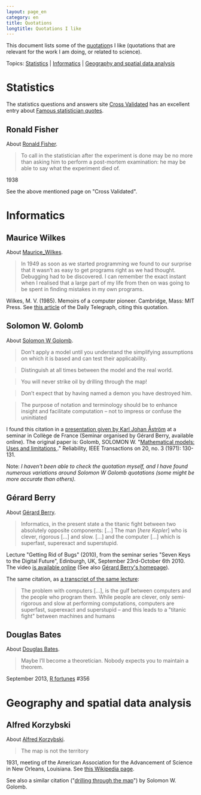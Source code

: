 ```yaml
---
layout: page_en
category: en
title: Quotations
longtitle: Quotations I like
---
```


This document lists some of the [quotation][]s I like (quotations 
that are relevant for the work I am doing, or related to science). 

Topics: [Statistics](#stats) | [Informatics](#informatics) | [Geography and spatial data 
analysis](#geography) 



Statistics   <a name="stats"></a>
==========

The statistics questions and answers site [Cross 
Validated](http://stats.stackexchange.com/) has an excellent entry 
about [Famous statistician quotes][famousStatQuote].



Ronald Fisher
-------------

About [Ronald Fisher](http://en.wikipedia.org/wiki/Ronald_Fisher).

> To call in the statistician after the experiment is done may be 
> no more than asking him to perform a post-mortem examination: 
> he may be able to say what the experiment died of.

1938

See the above mentioned page on "Cross Validated".



Informatics   <a name="informatics"></a>
===========

Maurice Wilkes
--------------

About [Maurice_Wilkes](http://en.wikipedia.org/wiki/Maurice_Wilkes).

> In 1949 as soon as we started programming we found to our surprise 
> that it wasn’t as easy to get programs right as we had thought. 
> Debugging had to be discovered. I can remember the exact instant 
> when I realised that a large part of my life from then on was going 
> to be spent in finding mistakes in my own programs.

Wilkes, M. V. (1985). Memoirs of a computer pioneer. Cambridge, 
Mass: MIT Press. See [this article][MauriceWilkes] of the Daily 
Telegraph, citing this quotation.



Solomon W. Golomb   <a name="golomb"></a>
-----------------

About [Solomon W Golomb](http://en.wikipedia.org/wiki/Solomon_W._Golomb).

> Don't apply a model until you understand the simplifying assumptions 
> on which it is based and can test their applicability.

> Distinguish at all times between the model and the real world. 

> You will never strike oil by drilling through the map!

> Don’t expect that by having named a demon you have destroyed him.

> The purpose of notation and terminology should be to enhance 
> insight and facilitate computation – not to impress or confuse 
> the uninitiated

I found this citation in a [presentation given by Karl Johan 
Åström][KJAstrom] at a seminar in Collège de France 
(Seminar organised by Gérard Berry, available online). The original 
paper is: Golomb, SOLOMON W. "[Mathematical models: Uses and limitations
][SolomonGolomb]." Reliability, IEEE Transactions on 20, no. 3 
(1971): 130-131.

Note: _I haven't been able to check the quotation myself, and I 
have found numerous variations around Solomon W Golomb quotations 
(some might be more accurate than others)._



Gérard Berry
------------

About [Gérard Berry](http://en.wikipedia.org/wiki/G%C3%A9rard_Berry).

> Informatics, in the present state a the titanic fight between
> two absolutely opposite components: [...]
> The man [_here Kepler_] who is clever, rigorous [...] and slow. [...]
> and the computer [...] which is superfast, superexact and superstupid.

Lecture "Getting Rid of Bugs" (2010), from the seminar series "Seven 
Keys to the Digital Future", Edinburgh, UK, September 23rd-October 
6th 2010. The video [is available online][GettingRid] (See also 
[Gérard Berry's homepage][GerardBerry]).

The same citation, as [a transcript of the same lecture][SevenKeys2]:

> The problem with computers [...], is the gulf between computers 
> and the people who program them. While people are clever,
> only semi-rigorous and slow at performing computations, computers 
> are superfast, superexact and superstupid – and this leads to
> a "titanic fight" between machines and humans



Douglas Bates
-------------

About [Douglas Bates](http://www.stat.wisc.edu/~bates/).

> Maybe I’ll become a theoretician. Nobody expects you to maintain 
> a theorem.

September 2013, [R fortunes][RFortunes] #356 



Geography and spatial data analysis   <a name="geography"></a>
===================================

Alfred Korzybski
----------------

About [Alfred Korzybski](http://en.wikipedia.org/wiki/Alfred_Korzybski).

> The map is not the territory

1931, meeting of the American Association for the Advancement of 
Science in New Orleans, Louisiana. See [this Wikipedia 
page][mapterritory].

See also a similar citation ("[drilling through the map](#golomb)") 
by Solomon W. Golomb.



<!-- List of links -->
[quotation]:       https://en.wikipedia.org/wiki/Quotation                     "Quotation (Wikipedia)"
[mapterritory]:    http://en.wikipedia.org/wiki/Map%E2%80%93territory_relation "Map–territory relation (Wikipedia)"
[MauriceWilkes]:   http://www.telegraph.co.uk/news/obituaries/technology-obituaries/8171435/Professor-Sir-Maurice-Wilkes.html "Maurice Wilkes obituary (Daily Telegraph)"
[SolomonGolomb]:   http://dx.doi.org/10.1109/TR.1971.5216113 "Solomon Golomb Mathematical models: Uses and limitations"
[KJAstrom]:        http://www.college-de-france.fr/site/gerard-berry/seminar-2014-03-19-17h00.htm
[RFortunes]:       http://cran.r-project.org/web/packages/fortunes/vignettes/fortunes.pdf "R Fortunes vignette on CRAN" 
[GettingRid]:      http://www-sop.inria.fr/members/Gerard.Berry/VideosEdinburgh/GETTING_RID_H264_768kbit.mp4 "Getting Rid of Bugs - video (Gérard Berry)"
[GerardBerry]:     http://www-sop.inria.fr/members/Gerard.Berry/ "Gérard Berry’s Home Page"
[SevenKeys]:       http://idea.ed.ac.uk/future/ "Seven Keys to the Digital Future (conference)"
[SevenKeys2]:      http://www.royalsoced.org.uk/cms/files/events/reports/2009-2010/berry_bishop_final.pdf "Seven Keys to the Digital Future (transcript)"
[famousStatQuote]: http://stats.stackexchange.com/questions/726/famous-statistician-quotes "Famous statistician quotes (Cross Validated)"


